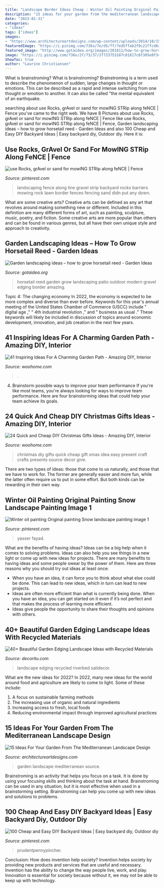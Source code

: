 ```yaml
---
title: "Landscape Border Ideas Cheap : Winter Oil Painting Original Painting Snow Landscape Painting Image 1"
description: "15 ideas for your garden from the mediterranean landscape design"
date: "2023-01-31"
categories:
- "ideas"
tags: ["ideas"]
images:
- "https://www.architectureartdesigns.com/wp-content/uploads/2014/10/15-Ideas-For-Your-Garden-From-The-Mediterranean-Landscape-Design-13-630x840.jpg"
featuredImage: "https://i.pinimg.com/736x/7e/d5/ff/7ed5ffab2f0c21ffcd6a1cfd8adbed95--backyard-landscaping-backyard-ideas.jpg"
featured_image: "http://www.gotaidea.org/images/201611/how-to-grow-horsetail-reed-patio-design-wood-deck-gravel.jpg"
image: "https://i.pinimg.com/736x/2f/73/37/2f733753187c81817c6f385e8f3444c0.jpg"
ShowToc: true
author: "Laurine Christiansen"
---
```



What is brainstroming?
What is brainstroming? Brainstroming is a term used to describe the phenomenon of sudden, large changes in thought or emotions. This can be described as a rapid and intense switching from one thought or emotion to another. It can also be called "the mental equivalent of an earthquake.

	

		
searching about use Rocks, grAvel or sand for mowING STRip along feNCE | Fence you've came to the right web. We have 8 Pictures about use Rocks, grAvel or sand for mowING STRip along feNCE | Fence like use Rocks, grAvel or sand for mowING STRip along feNCE | Fence, Garden landscaping ideas – how to grow horsetail reed - Garden Ideas and also 100 Cheap and Easy DIY Backyard Ideas | Easy backyard diy, Outdoor diy. Here it is:
		
    
## Use Rocks, GrAvel Or Sand For MowING STRip Along FeNCE | Fence

<img loading=lazy src="https://i.pinimg.com/736x/7e/d5/ff/7ed5ffab2f0c21ffcd6a1cfd8adbed95--backyard-landscaping-backyard-ideas.jpg" onerror="this.onerror=null;this.src='https://tse4.mm.bing.net/th?id=OIP.cTyuGQj3hyAkw40ypdfjQgHaJ3&amp;pid=15.1';" alt="use Rocks, grAvel or sand for mowING STRip along feNCE | Fence">

_Source: pinterest.com_

>landscaping fence along line gravel strip backyard rocks barriers mowing rock lawn border fences fencing sand didn put any down. 

	

What are some creative arts?
Creative arts can be defined as any art that revolves around making something new or different. Included in this definition are many different forms of art, such as painting, sculpture, music, poetry, and fiction. Some creative arts are more popular than others and can be found in various genres, but all have their own unique style and approach to creativity.

    
## Garden Landscaping Ideas – How To Grow Horsetail Reed - Garden Ideas

<img loading=lazy src="http://www.gotaidea.org/images/201611/how-to-grow-horsetail-reed-patio-design-wood-deck-gravel.jpg" onerror="this.onerror=null;this.src='https://tse2.mm.bing.net/th?id=OIP.iVk_AFzR-2R1enVgaEmbMQHaLK&amp;pid=15.1';" alt="Garden landscaping ideas – how to grow horsetail reed - Garden Ideas">

_Source: gotaidea.org_

>horsetail reed garden grow landscaping patio outdoor modern gravel edging border amazing. 

	

Topic 4: The changing economy
In 2022, the economy is expected to be more complex and diverse than ever before. Keywords for this year's annual meeting of the United States Chamber of Commerce (USCC) include " digital age ," " 4th industrial revolution ," and " business as usual ." 
These keywords will likely be included in discussion of topics around economic development, innovation, and job creation in the next few years.

    
## 41 Inspiring Ideas For A Charming Garden Path - Amazing DIY, Interior

<img loading=lazy src="https://www.woohome.com/wp-content/uploads/2014/07/garden-walkway-ideas-19.jpg" onerror="this.onerror=null;this.src='https://tse3.mm.bing.net/th?id=OIP.E8RIcpqsn0pqghSajUqeeAHaMS&amp;pid=15.1';" alt="41 Inspiring Ideas For A Charming Garden Path - Amazing DIY, Interior">

_Source: woohome.com_

>. 

	

4. Brainstorm possible ways to improve your team performance
If you're like most teams, you're always looking for ways to improve team performance. Here are four brainstorming ideas that could help your team achieve its goals.

    
## 24 Quick And Cheap DIY Christmas Gifts Ideas - Amazing DIY, Interior

<img loading=lazy src="http://www.woohome.com/wp-content/uploads/2013/11/DIY-Christmas-Gift-Ideas-3.jpg" onerror="this.onerror=null;this.src='https://tse2.mm.bing.net/th?id=OIP.nk0rdHztIpGxf6Kc_FXtqAHaJ4&amp;pid=15.1';" alt="24 Quick and Cheap DIY Christmas Gifts Ideas - Amazing DIY, Interior">

_Source: woohome.com_

>christmas diy gifts quick cheap gift xmas idea easy present craft crafts presents source decor give. 

	

There are two types of ideas: those that come to us naturally, and those that we have to work for. The former are generally easier and more fun, while the latter often require us to put in some effort. But both kinds can be rewarding in their own way.

    
## Winter Oil Painting Original Painting Snow Landscape Painting Image 1

<img loading=lazy src="https://i.pinimg.com/736x/6e/cf/c8/6ecfc85b7d14689a6892d59f17706d3d.jpg" onerror="this.onerror=null;this.src='https://tse2.mm.bing.net/th?id=OIP.3vie0F8lko5CXUwv19cSLwHaKK&amp;pid=15.1';" alt="Winter oil painting Original painting Snow landscape painting image 1">

_Source: pinterest.com_

>yasser fayad. 

	

What are the benefits of having ideas?
Ideas can be a big help when it comes to solving problems. Ideas can also help you see things in a new light or come up with new ideas for projects. There are many benefits to having ideas and some people swear by the power of them. Here are three reasons why you should try out ideas at least once: 
- When you have an idea, it can force you to think about what else could be done. This can lead to new ideas, which in turn can lead to new projects. 
- Ideas are often more efficient than what is currently being done. When you have an idea, you can get started on it even if it’s not perfect and that makes the process of learning more efficient. 
- Ideas give people the opportunity to share their thoughts and opinions with others.

    
## 40+ Beautiful Garden Edging Landscape Ideas With Recycled Materials

<img loading=lazy src="https://decoritu.com/wp-content/uploads/2020/08/40-Beautiful-Garden-Edging-Landscape-Ideas-with-Recycled-Materials-7.jpg" onerror="this.onerror=null;this.src='https://tse3.mm.bing.net/th?id=OIP.RSTA5uv4zrfMEk0srQ8-cAHaJ4&amp;pid=15.1';" alt="40+ Beautiful Garden Edging Landscape Ideas with Recycled Materials">

_Source: decoritu.com_

>landscape edging recycled riverbed salidecor. 

	

What are the new ideas for 2022?
In 2022, many new ideas for the world around food and agriculture are likely to come to light. Some of these include: 
1. A focus on sustainable farming methods 
2. The increasing use of organic and natural ingredients 
3. Increasing access to fresh, local foods 
4. Reducing environmental impact through improved agricultural practices 

    
## 15 Ideas For Your Garden From The Mediterranean Landscape Design

<img loading=lazy src="https://www.architectureartdesigns.com/wp-content/uploads/2014/10/15-Ideas-For-Your-Garden-From-The-Mediterranean-Landscape-Design-13-630x840.jpg" onerror="this.onerror=null;this.src='https://tse4.mm.bing.net/th?id=OIP.QpqXQ1DgWNKB0DTL6dB9LQHaJ4&amp;pid=15.1';" alt="15 Ideas For Your Garden From The Mediterranean Landscape Design">

_Source: architectureartdesigns.com_

>garden landscape mediterranean source. 

	

Brainstroming is an activity that helps you focus on a task. It is done by using your focusing skills and thinking about the task at hand. Brainstroming can be used in any situation, but it is most effective when used in a brainstorming setting. Brainstroming can help you come up with new ideas and solutions to problems.

    
## 100 Cheap And Easy DIY Backyard Ideas | Easy Backyard Diy, Outdoor Diy

<img loading=lazy src="https://i.pinimg.com/736x/2f/73/37/2f733753187c81817c6f385e8f3444c0.jpg" onerror="this.onerror=null;this.src='https://tse1.mm.bing.net/th?id=OIP.L6PfyQCSVtMHmWYRD_l2jQHaLH&amp;pid=15.1';" alt="100 Cheap and Easy DIY Backyard Ideas | Easy backyard diy, Outdoor diy">

_Source: pinterest.com_

>prudentpennypincher. 

	

Conclusion: How does invention help society?
Invention helps society by providing new products and services that are useful and necessary. Invention has the ability to change the way people live, work, and play. Innovation is essential for society because without it, we may not be able to keep up with technology.

